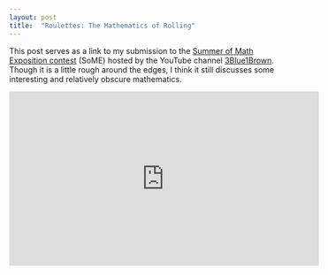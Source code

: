 ```yaml
---
layout: post
title:  "Roulettes: The Mathematics of Rolling"
---
```


This post serves as a link to my submission to the [Summer of Math Exposition contest](https://www.3blue1brown.com/blog/some1) (SoME) hosted by the YouTube channel [3Blue1Brown](https://www.youtube.com/c/3blue1brown). Though it is a little rough around the edges, I think it still discusses some interesting and relatively obscure mathematics.

<p align="center">
    <iframe width="560" height="315" src="https://www.youtube.com/embed/Qj-NzyuitH8" title="YouTube video player" frameborder="0" allow="accelerometer; autoplay; clipboard-write; encrypted-media; gyroscope; picture-in-picture" allowfullscreen></iframe>
</p>